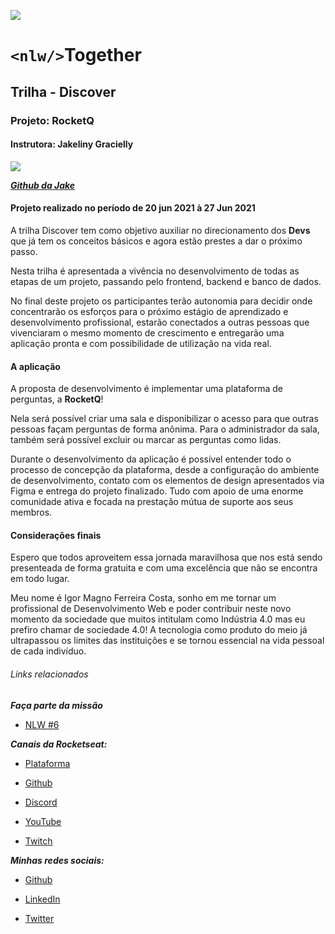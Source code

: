 ![](https://raw.githubusercontent.com/imagno/comunidade/master/assets/rocketseat.png)

# `<nlw/>`Together
## Trilha - Discover
### Projeto: RocketQ
#### Instrutora: Jakeliny Gracielly
![](https://avatars.githubusercontent.com/u/17316392?s=182&v=4)

[_**Github da Jake**_](https://github.com/jakeliny)

#### Projeto realizado no período de 20 jun 2021 à 27 Jun 2021
A trilha Discover tem como objetivo auxiliar no direcionamento dos **Devs** que já tem os conceitos básicos e agora estão prestes a dar o próximo passo.

Nesta trilha é apresentada a vivência no desenvolvimento de todas as etapas de um projeto, passando pelo frontend, backend e banco de dados.

No final deste projeto os participantes terão autonomia para decidir onde concentrarão os esforços para o próximo estágio de aprendizado e desenvolvimento profissional, estarão conectados a outras pessoas que vivenciaram o mesmo momento de crescimento e entregarão uma aplicação pronta e com possibilidade de utilização na vida real.

#### A aplicação
A proposta de desenvolvimento é implementar uma plataforma de perguntas, a **RocketQ**!

Nela será possível criar uma sala e disponibilizar o acesso para que outras pessoas façam perguntas de forma anônima. Para o administrador da sala, também será possível excluir ou marcar as perguntas como lidas.

Durante o desenvolvimento da aplicação é possível entender todo o processo de concepção da plataforma, desde a configuração do ambiente de desenvolvimento, contato com os elementos de design apresentados via Figma e entrega do projeto finalizado. Tudo com apoio de uma enorme comunidade ativa e focada na prestação mútua de suporte aos seus membros.

#### Considerações finais
Espero que todos aproveitem essa jornada maravilhosa que nos está sendo presenteada de forma gratuita e com uma excelência que não se encontra em todo lugar.

Meu nome é Igor Magno Ferreira Costa, sonho em me tornar um profissional de Desenvolvimento Web e poder contribuir neste novo momento da sociedade que muitos intitulam como Indústria 4.0 mas eu prefiro chamar de sociedade 4.0! A tecnologia como produto do meio já ultrapassou os limites das instituições e se tornou essencial na vida pessoal de cada indivíduo.

###### Links relacionados

_**Faça parte da missão**_

- [NLW #6](https://nextlevelweek.com/cronograma/6)

_**Canais da Rocketseat:**_

- [Plataforma](https://app.rocketseat.com.br/)

- [Github](https://github.com/Rocketseat)

- [Discord](https://discord.gg/VtB87dxH)

- [YouTube](https://www.youtube.com/channel/UCSfwM5u0Kce6Cce8_S72olg)

- [Twitch](https://www.twitch.tv/rocketseat_oficial)

_**Minhas redes sociais:**_

- [Github](https://github.com/imagno)

- [LinkedIn](https://www.linkedin.com/in/igor-ferreira-84954a17b)

- [Twitter](https://twitter.com/icosta2910)